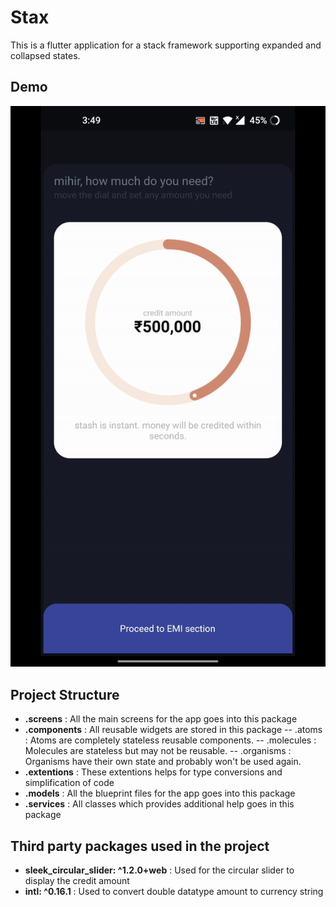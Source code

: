 # Stax

This is a flutter application for a stack framework supporting expanded and collapsed states.

## Demo
![](stax.gif)


## Project Structure

- **.screens** : All the main screens for the app goes into this package
- **.components** : All reusable widgets are stored in this package
-- .atoms : Atoms are completely stateless reusable components.
-- .molecules : Molecules are stateless but may not be reusable.
-- .organisms : Organisms have their own state and probably won't be used again.
- **.extentions** : These extentions helps for type conversions and simplification of code
- **.models** : All the blueprint files for the app goes into this package
- **.services** : All classes which provides additional help goes in this package

## Third party packages used in the project

- **sleek_circular_slider: ^1.2.0+web** : Used for the circular slider to display the credit amount
- **intl: ^0.16.1** : Used to convert double datatype amount to currency string

